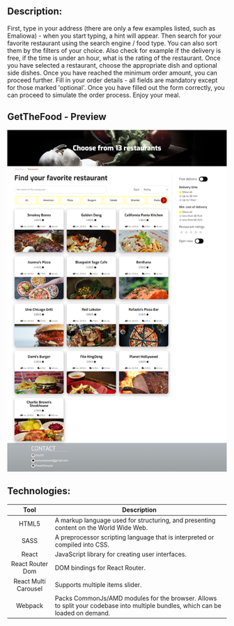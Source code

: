 

## Description:
First, type in your address (there are only a few examples listed, such as Emaliowa) - when you start typing, a hint will appear. Then search for your favorite restaurant using the search engine / food type. You can also sort them by the filters of your choice. Also check for example if the delivery is free, if the time is under an hour, what is the rating of the restaurant. Once you have selected a restaurant, choose the appropriate dish and optional side dishes. Once you have reached the minimum order amount, you can proceed further. Fill in your order details - all fields are mandatory except for those marked 'optional'. Once you have filled out the form correctly, you can proceed to simulate the order process. Enjoy your meal. 

## GetTheFood - Preview
![](ghPreview/1.png)


## Technologies:
| Tool | Description |
| :-------------:|--------------|
| HTML5 | A markup language used for structuring, and presenting content on the World Wide Web. |
| SASS | 	A preprocessor scripting language that is interpreted or compiled into CSS. |
| React | JavaScript library for creating user interfaces. |
| React Router Dom | DOM bindings for React Router. |
| React Multi Carousel | Supports multiple items slider. |
| Webpack | Packs CommonJs/AMD modules for the browser. Allows to split your codebase into multiple bundles, which can be loaded on demand. |
